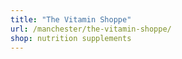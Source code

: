 ```yaml
---
title: "The Vitamin Shoppe"
url: /manchester/the-vitamin-shoppe/
shop: nutrition supplements
---
```

